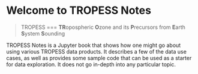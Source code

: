 # Welcome to TROPESS Notes
> TROPESS === **TR**opospheric **O**zone and its **P**recursors from **E**arth **S**ystem **S**ounding

TROPESS Notes is a Jupyter book that shows how one might go about using various TROPESS data products. It describes a few of the data use cases, as well as provides some sample code that can be used as a starter for data exploration. It does not go in-depth into any particular topic.

```{tableofcontents}
```
